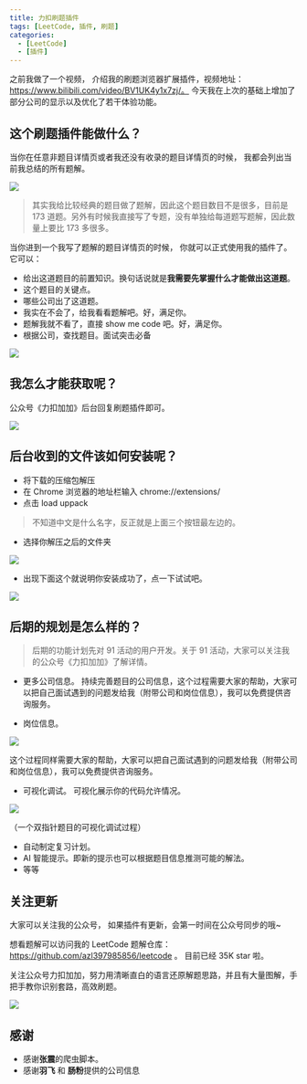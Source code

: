 ```yaml
---
title: 力扣刷题插件
tags: [LeetCode, 插件, 刷题]
categories:
  - [LeetCode]
  - [插件]
---
```


之前我做了一个视频， 介绍我的刷题浏览器扩展插件，视频地址：https://www.bilibili.com/video/BV1UK4y1x7zj/。 今天我在上次的基础上增加了部分公司的显示以及优化了若干体验功能。

<!-- more -->

## 这个刷题插件能做什么？

当你在任意非题目详情页或者我还没有收录的题目详情页的时候， 我都会列出当前我总结的所有题解。

![](https://tva1.sinaimg.cn/large/007S8ZIlly1ghsse7cw2oj313s0u0tbz.jpg)

> 其实我给比较经典的题目做了题解，因此这个题目数目不是很多，目前是 173 道题。另外有时候我直接写了专题，没有单独给每道题写题解，因此数量上要比 173 多很多。

当你进到一个我写了题解的题目详情页的时候， 你就可以正式使用我的插件了。 它可以：

- 给出这道题目的前置知识。换句话说就是**我需要先掌握什么才能做出这道题**。
- 这个题目的关键点。
- 哪些公司出了这道题。
- 我实在不会了，给我看看题解吧。好，满足你。
- 题解我就不看了，直接 show me code 吧。好，满足你。
- 根据公司，查找题目。面试突击必备

![](https://tva1.sinaimg.cn/large/007S8ZIlly1ghssdtat3zj31290u0dii.jpg)

## 我怎么才能获取呢？

公众号《力扣加加》后台回复刷题插件即可。

![](https://tva1.sinaimg.cn/large/007S8ZIlly1gfcuzagjalj30p00dwabs.jpg)

## 后台收到的文件该如何安装呢？

- 将下载的压缩包解压
- 在 Chrome 浏览器的地址栏输入 chrome://extensions/
- 点击 load uppack

> 不知道中文是什么名字，反正就是上面三个按钮最左边的。

- 选择你解压之后的文件夹

![](https://tva1.sinaimg.cn/large/007S8ZIlly1ghsscnetjej30os0cw75e.jpg)

- 出现下面这个就说明你安装成功了，点一下试试吧。

![](https://tva1.sinaimg.cn/large/007S8ZIlly1ghss5p4j9oj30l802g0t3.jpg)

## 后期的规划是怎么样的？

> 后期的功能计划先对 91 活动的用户开发。关于 91 活动，大家可以关注我的公众号《力扣加加》了解详情。

- 更多公司信息。 持续完善题目的公司信息，这个过程需要大家的帮助，大家可以把自己面试遇到的问题发给我（附带公司和岗位信息），我可以免费提供咨询服务。

- 岗位信息。

![](https://tva1.sinaimg.cn/large/007S8ZIlly1ghss7raskrj31c00u046y.jpg)

这个过程同样需要大家的帮助，大家可以把自己面试遇到的问题发给我（附带公司和岗位信息），我可以免费提供咨询服务。

- 可视化调试。 可视化展示你的代码允许情况。

![](https://tva1.sinaimg.cn/large/007S8ZIlly1ghssbhbbnvg30dc02w3z4.gif)

（一个双指针题目的可视化调试过程）

- 自动制定复习计划。
- AI 智能提示。即新的提示也可以根据题目信息推测可能的解法。
- 等等

## 关注更新

大家可以关注我的公众号， 如果插件有更新，会第一时间在公众号同步的哦~

想看题解可以访问我的 LeetCode 题解仓库：https://github.com/azl397985856/leetcode 。 目前已经 35K star 啦。

关注公众号力扣加加，努力用清晰直白的语言还原解题思路，并且有大量图解，手把手教你识别套路，高效刷题。

![](https://tva1.sinaimg.cn/large/007S8ZIlly1gfcuzagjalj30p00dwabs.jpg)

## 感谢

- 感谢**张震**的爬虫脚本。
- 感谢**羽飞** 和 **肠粉**提供的公司信息
